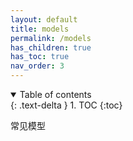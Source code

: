 ```yaml
---
layout: default
title: models
permalink: /models
has_children: true
has_toc: true
nav_order: 3
---
```

<details open markdown="block">
  <summary>
    Table of contents
  </summary>
  {: .text-delta }
1. TOC
{:toc}
</details>


常见模型